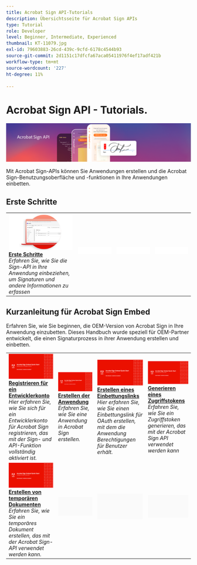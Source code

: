```yaml
---
title: Acrobat Sign API-Tutorials
description: Übersichtsseite für Acrobat Sign APIs
type: Tutorial
role: Developer
level: Beginner, Intermediate, Experienced
thumbnail: KT-11079.jpg
exl-id: 79603883-26cd-439c-9cfd-6178c4544b93
source-git-commit: 2d1151c17dfcfa67aca05411976f4ef17adf421b
workflow-type: tm+mt
source-wordcount: '227'
ht-degree: 11%

---
```


# Acrobat Sign API - Tutorials.

![Acrobat Sign API-Banner](../assets/acrobatsignhero.png)

Mit Acrobat Sign-APIs können Sie Anwendungen erstellen und die Acrobat Sign-Benutzungsoberfläche und -funktionen in Ihre Anwendungen einbetten.

## Erste Schritte

<table style="table-layout:fixed">
<tr>
   <td>
    <a href="signapi.md">
      <img alt="Erste Schritte" src="assets/GSASAPI_thumb.png" />
    </a>
    <div>
    <a href="signapi.md"><strong>Erste Schritte</strong></a>
    </div>
    <em>Erfahren Sie, wie Sie die Sign-API in Ihre Anwendung einbeziehen, um Signaturen und andere Informationen zu erfassen</em>
    <br>
  </td>
  <td>
    <img alt="Spacer" src="../assets/WhiteBanner_Placeholder.png" />
    <div>
    <br>
  </td>
  <td>
    <img alt="Spacer" src="../assets/WhiteBanner_Placeholder.png" />
    <div>
    <br>
  </td>
  <td>
    <img alt="Spacer" src="../assets/WhiteBanner_Placeholder.png" />
    <div>
    <br>
  </td>
</tr>
</table>

## Kurzanleitung für Acrobat Sign Embed

Erfahren Sie, wie Sie beginnen, die OEM-Version von Acrobat Sign in Ihre Anwendung einzubetten. Dieses Handbuch wurde speziell für OEM-Partner entwickelt, die einen Signaturprozess in ihrer Anwendung erstellen und einbetten.

<table style="table-layout:fixed">
<tr>
 <td>
   <a href="sign-up-developer-account.md">
      <img alt="Registrieren für ein Entwicklerkonto" src="assets/Signingup_1280.png" />
   </a>
    <div>
   <a href="sign-up-developer-account.md"><strong>Registrieren für ein Entwicklerkonto</strong></a>
    </div>
    <em>Hier erfahren Sie, wie Sie sich für ein Entwicklerkonto für Acrobat Sign registrieren, das mit der Sign- und API-Funktion vollständig aktiviert ist.</em>
    <br>
  </td>
  <td>
   <a href="creating-your-application.md">
      <img alt="Erstellen der Anwendung" src="assets/Creatingyourapplication_1280.png" />
   </a>
    <div>
   <a href="creating-your-application.md"><strong>Erstellen der Anwendung</strong></a>
    </div>
    <em>Erfahren Sie, wie Sie eine Anwendung in Acrobat Sign erstellen.</em>
    <br>
  </td>
   <td>
   <a href="creating-an-embed-link.md">
      <img alt="Erstellen eines Einbettungslinks" src="assets/Creatinganembedlink_1280.png" />
   </a>
    <div>
   <a href="creating-an-embed-link.md"><strong>Erstellen eines Einbettungslinks</strong></a>
    </div>
    <em>Hier erfahren Sie, wie Sie einen Einbettungslink für OAuth erstellen, mit dem die Anwendung Berechtigungen für Benutzer erhält.</em>
    <br>
  </td>
  <td>
   <a href="generating-an-access-token.md">
      <img alt="Generieren eines Zugriffstokens" src="assets/Generatingyouraccesstoken_1280.png" />
   </a>
    <div>
   <a href="generating-an-access-token.md"><strong>Generieren eines Zugriffstokens</strong></a>
    </div>
    <em>Erfahren Sie, wie Sie ein Zugriffstoken generieren, das mit der Acrobat Sign API verwendet werden kann</em>
    <br>
  </td>
</tr>
<tr>
  <td>
   <a href="creating-a-transient-document.md">
      <img alt="Erstellen von temporären Dokumenten" src="assets/Creatingatransientdocument_1280.png" />
   </a>
    <div>
   <a href="creating-a-transient-document.md"><strong>Erstellen von temporären Dokumenten</strong></a>
    </div>
    <em>Erfahren Sie, wie Sie ein temporäres Dokument erstellen, das mit der Acrobat Sign-API verwendet werden kann.</em>
    <br>
  </td>
  <td>
    <img alt="Spacer" src="../assets/GrayBanner_Placeholder.png" />
    <div>
    <br>
  </td>
   <td>
    <img alt="Spacer" src="../assets/GrayBanner_Placeholder.png" />
    <div>
    <br>
  </td>
  <td>
    <img alt="Spacer" src="../assets/GrayBanner_Placeholder.png" />
    <div>
    <br>
  </td>
</tr>
</table>
